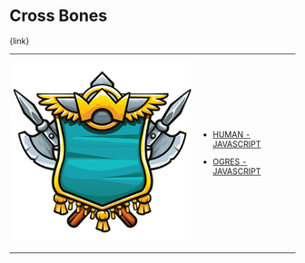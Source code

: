 # Cross Bones

{link}
<table>
<tr>
<td>

![Hero Picture](hero.png?raw=true "Hero Picture")

</td>
<td>
<ul>
<li>

[HUMAN - JAVASCRIPT](CrossBonesHuman.js)

</li>
<li>

[OGRES - JAVASCRIPT](CrossBonesOgres.js)

</li>
</td>
</tr>
<table>
